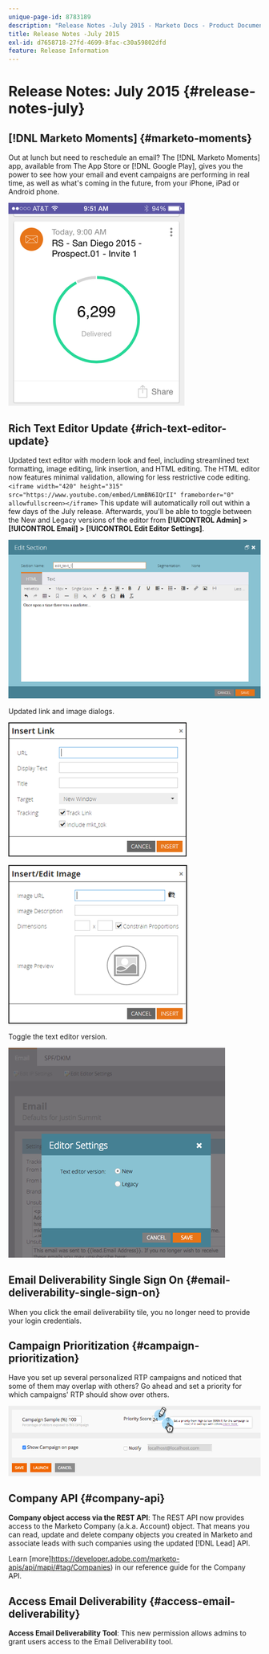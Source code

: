 ```yaml
---
unique-page-id: 8783189
description: "Release Notes -July 2015 - Marketo Docs - Product Documentation"
title: Release Notes -July 2015
exl-id: d7658718-27fd-4699-8fac-c30a59802dfd
feature: Release Information
---
```

# Release Notes: July 2015 {#release-notes-july}

## [!DNL Marketo Moments] {#marketo-moments}

Out at lunch but need to reschedule an email? The [!DNL Marketo Moments] app, available from The App Store or [!DNL Google Play], gives you the power to see how your email and event campaigns are performing in real time, as well as what's coming in the future, from your iPhone, iPad or Android phone.

![](assets/image2015-7-10-9-3a42-3a29.png)

## Rich Text Editor Update {#rich-text-editor-update}

Updated text editor with modern look and feel, including streamlined text formatting, image editing, link insertion, and HTML editing. The HTML editor now features minimal validation, allowing for less restrictive code editing.
`<iframe width="420" height="315" src="https://www.youtube.com/embed/LmmBN6IQrII" frameborder="0" allowfullscreen></iframe>` This update will automatically roll out within a few days of the July release. Afterwards, you'll be able to toggle between the New and Legacy versions of the editor from **[!UICONTROL Admin] > [!UICONTROL Email] > [!UICONTROL Edit Editor Settings]**.

![](assets/image2015-7-10-9-3a42-3a44.png)

Updated link and image dialogs.

![](assets/image2015-7-10-9-3a42-3a57.png)

![](assets/image2015-7-10-9-3a43-3a20.png)

Toggle the text editor version.

![](assets/image2015-7-10-9-3a43-3a32.png)

## Email Deliverability Single Sign On {#email-deliverability-single-sign-on}

When you click the email deliverability tile, you no longer need to provide your login credentials.

## Campaign Prioritization {#campaign-prioritization}

Have you set up several personalized RTP campaigns and noticed that some of them may overlap with others? Go ahead and set a priority for which campaigns' RTP should show over others.

![](assets/image2015-7-9-20-3a20-3a58.png)

## Company API {#company-api}

**Company object access via the REST API**: The REST API now provides access to the Marketo Company (a.k.a. Account) object. That means you can read, update and delete company objects you created in Marketo and associate leads with such companies using the updated [!DNL Lead] API.

Learn [more]<https://developer.adobe.com/marketo-apis/api/mapi/#tag/Companies>) in our reference guide for the Company API.

## Access Email Deliverability {#access-email-deliverability}

**Access Email Deliverability Tool**: This new permission allows admins to grant users access to the Email Deliverability tool.
